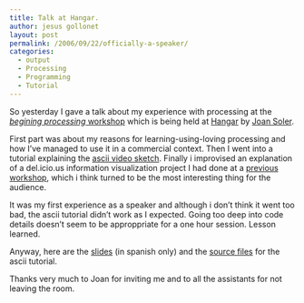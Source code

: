 ```yaml
---
title: Talk at Hangar.
author: jesus gollonet
layout: post
permalink: /2006/09/22/officially-a-speaker/
categories:
  - output
  - Processing
  - Programming
  - Tutorial
---
```

So yesterday I gave a talk about my experience with processing at the [*begining processing* workshop][1] which is being held at [Hangar][2] by [Joan Soler][3].

First part was about my reasons for learning-using-loving processing and how I&#8217;ve managed to use it in a commercial context. Then I went into a tutorial explaining the [ascii video sketch][4]. Finally i improvised an explanation of a del.icio.us information visualization project I had done at a [previous workshop][5], which i think turned to be the most interesting thing for the audience.

It was my first experience as a speaker and although i don&#8217;t think it went too bad, the ascii tutorial didn&#8217;t work as I expected. Going too deep into code details doesn&#8217;t seem to be approppriate for a one hour session. Lesson learned.

Anyway, here are the [slides][6] (in spanish only) and the [source files][7] for the ascii tutorial.

Thanks very much to Joan for inviting me and to all the assistants for not leaving the room.

 [1]: http://www.joan.cat/han06
 [2]: http://www.hangar.org
 [3]: http://www.joan.cat
 [4]: http://www.jesusgollonet.com/blog/?p=64
 [5]: http://www.jesusgollonet.com/blog/?p=117
 [6]: http://www.jesusgollonet.com/p5hangar/
 [7]: http://www.jesusgollonet.com/p5hangar/ascii_video.zip